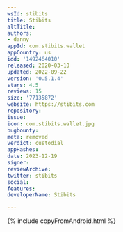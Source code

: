 ```yaml
---
wsId: stibits
title: Stibits
altTitle: 
authors:
- danny
appId: com.stibits.wallet
appCountry: us
idd: '1492464010'
released: 2020-03-10
updated: 2022-09-22
version: '0.5.1.4'
stars: 4.5
reviews: 15
size: '77135872'
website: https://stibits.com
repository: 
issue: 
icon: com.stibits.wallet.jpg
bugbounty: 
meta: removed
verdict: custodial
appHashes: 
date: 2023-12-19
signer: 
reviewArchive: 
twitter: stibits
social: 
features: 
developerName: Stibits

---
```


{% include copyFromAndroid.html %}

